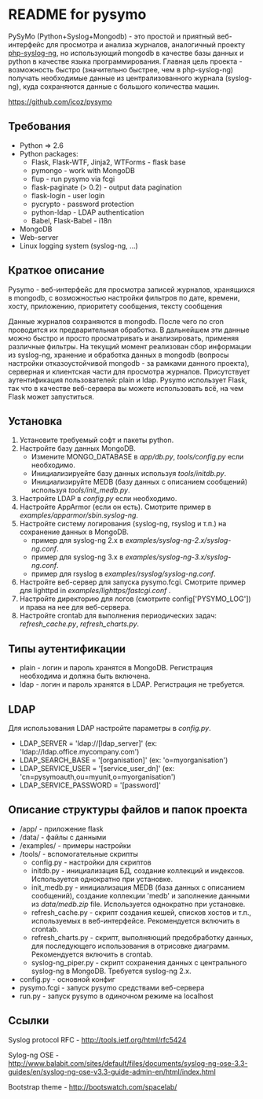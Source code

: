 # README for pysymo

PySyMo (Python+Syslog+Mongodb) - это простой и приятный веб-интерфейс для просмотра и анализа журналов, аналогичный проекту [php-syslog-ng](https://code.google.com/p/php-syslog-ng/), но использующий mongodb в качестве базы данных и python в качестве языка программирования.
Главная цель проекта - возможность быстро (значительно быстрее, чем в php-syslog-ng) получать необходимые данные из централизованного журнала (syslog-ng), куда сохраняются данные с большого количества машин.

https://github.com/icoz/pysymo

## Требования

- Python => 2.6
- Python packages: 
    - Flask, Flask-WTF, Jinja2, WTForms - flask base 
    - pymongo                           - work with MongoDB 
    - flup                              - run pysymo via fcgi
    - flask-paginate (> 0.2)            - output data pagination
    - flask-login                       - user login
    - pycrypto                          - password protection
    - python-ldap                       - LDAP authentication
    - Babel, Flask-Babel                - i18n
- MongoDB
- Web-server
- Linux logging system (syslog-ng, ...)

## Краткое описание

Pysymo - веб-интерфейс для просмотра записей журналов, хранящихся в mongodb, с возможностью настройки фильтров по дате, времени, хосту, приложению, приоритету сообщения, тексту сообщения

Данные журналов сохраняются в mongodb. После чего по cron проводится их предварительная обработка. В дальнейшем эти данные можно быстро и просто просматривать и анализировать, применяя различные фильтры.
На текущий момент реализован сбор информации из syslog-ng, хранение и обработка данных в mongodb (вопросы настройки отказоустойчивой mongodb - за рамками данного проекта), серверная и клиентская части для просмотра журналов. Присутствует аутентификация пользователей: plain и ldap.
Pysymo использует Flask, так что в качестве веб-сервера вы можете использовать всё, на чем Flask может запуститься.

## Установка

1. Установите требуемый софт и пакеты python.
2. Настройте базу данных MongoDB.
    - Измените MONGO_DATABASE в *app/db.py*, *tools/config.py* если необходимо.
    - Инициализируейте базу данных используя *tools/initdb.py*.
    - Инициализируйте MEDB (базу данных с описанием сообщений) используя *tools/init_medb.py*.
3. Настройте LDAP в *config.py* если необходимо.
4. Настройте AppArmor (если он есть). Смотрите пример в *examples/apparmor/sbin.syslog-ng*.
5. Настройте систему логирования (syslog-ng, rsyslog и т.п.) на сохранение данных в MongoDB. 
    - пример для syslog-ng 2.x в *examples/syslog-ng-2.x/syslog-ng.conf*.
    - пример для syslog-ng 3.x в *examples/syslog-ng-3.x/syslog-ng.conf*.
    - пример для rsyslog в *examples/rsyslog/syslog-ng.conf*.
6. Настройте веб-сервер для запуска pysymo.fcgi. Смотрите пример для lighttpd in *examples/lighttps/fastcgi.conf* .
7. Настройте директорию для логов (смотрите config['PYSYMO_LOG']) и права на нее для веб-сервера.
8. Настройте crontab для выполнения периодических задач: *refresh_cache.py*, *refresh_charts.py*.

## Типы аутентификации

- plain - логин и пароль хранятся в MongoDB. Регистрация необходима и должна быть включена.
- ldap - логин и пароль хранятся в LDAP. Регистрация не требуется.

## LDAP

Для использования LDAP настройте параметры в *config.py*.
 
- LDAP_SERVER = 'ldap://[ldap_server]' (ex: 'ldap://ldap.office.mycompany.com')
- LDAP_SEARCH_BASE = '[organisation]' (ex: 'o=myorganisation')
- LDAP_SERVICE_USER = '[service_user_dn]' (ex: 'cn=pysymoauth,ou=myunit,o=myorganisation')
- LDAP_SERVICE_PASSWORD = '[password]'

## Описание структуры файлов и папок проекта

- /app/ - приложение flask
- /data/ - файлы с данными
- /examples/ - примеры настройки
- /tools/ - вспомогательные скрипты
    - config.py - настройки для скриптов
    - initdb.py - инициализация БД, создание коллекций и индексов. Используется однократно при установке.
    - init_medb.py - инициализация MEDB (база данных с описанием сообщений), создание коллекции 'medb' и заполнение данными из *data/medb.zip* file. Используется однократно при установке.
    - refresh_cache.py - скрипт создания кешей, списков хостов и т.п., используемых в веб-интерфейсе. Рекомендуется включить в crontab.
    - refresh_charts.py - скрипт, выполняющий предобработку данных, для последующего использования в отрисовке диаграмм. Рекомендуется включить в crontab.
    - syslog-ng_piper.py - скрипт сохранения данных с центрального syslog-ng в MongoDB. Требуется syslog-ng 2.x.
- config.py - основной конфиг
- pysymo.fcgi - запуск pysymo средствами веб-сервера
- run.py - запуск pysymo в одиночном режиме на localhost

## Ссылки

Syslog protocol RFC - http://tools.ietf.org/html/rfc5424

Sylog-ng OSE - http://www.balabit.com/sites/default/files/documents/syslog-ng-ose-3.3-guides/en/syslog-ng-ose-v3.3-guide-admin-en/html/index.html

Bootstrap theme - http://bootswatch.com/spacelab/